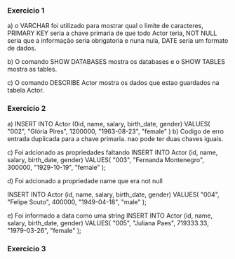 ### Exercicio 1
a) o VARCHAR foi utilizado para mostrar qual o limite de caracteres, PRIMARY KEY seria a chave primaria de que todo Actor teria, NOT NULL seria que a informação seria obrigatoria e nuna nula, DATE seria um formato de dados.

b) O comando SHOW DATABASES mostra os databases e o SHOW TABLES mostra as tables.

c) O comando DESCRIBE Actor mostra os dados que estao guardados na tabela Actor.

### Exercicio 2
a)
INSERT INTO Actor (0id, name, salary, birth_date, gender)
VALUES(
  "002",
  "Glória Pires",
  1200000,
  "1963-08-23",
  "female"
)
b) Codigo de erro entrada duplicada para a chave primaria. nao pode ter duas chaves iguais.

c) Foi adcionado as propriedades faltando
INSERT INTO Actor (id, name, salary, birth_date, gender)
VALUES(
  "003", 
  "Fernanda Montenegro",
  300000,
  "1929-10-19", 
  "female"
);

d) Foi adcionado a propriedade name que era not null 

INSERT INTO Actor (id, name, salary, birth_date, gender)
VALUES(
  "004",
  "Felipe Souto",
  400000,
  "1949-04-18", 
  "male"
);

e) Foi informado a data como uma string
INSERT INTO Actor (id, name, salary, birth_date, gender)
VALUES(
  "005", 
  "Juliana Paes",
  719333.33,
  "1979-03-26", 
  "female"
);

### Exercicio 3